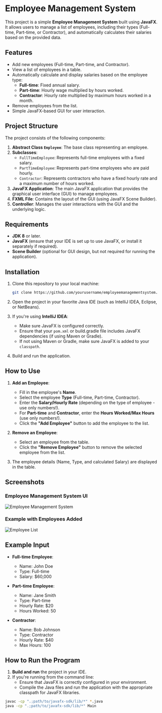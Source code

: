 # Employee Management System

This project is a simple **Employee Management System** built using **JavaFX**. It allows users to manage a list of employees, including their types (Full-time, Part-time, or Contractor), and automatically calculates their salaries based on the provided data.

## Features

- Add new employees (Full-time, Part-time, and Contractor).
- View a list of employees in a table.
- Automatically calculate and display salaries based on the employee type:
  - **Full-time**: Fixed annual salary.
  - **Part-time**: Hourly wage multiplied by hours worked.
  - **Contractor**: Hourly rate multiplied by maximum hours worked in a month.
- Remove employees from the list.
- Simple JavaFX-based GUI for user interaction.

## Project Structure

The project consists of the following components:

1. **Abstract Class `Employee`**: The base class representing an employee.
2. **Subclasses**:
   - `FullTimeEmployee`: Represents full-time employees with a fixed salary.
   - `PartTimeEmployee`: Represents part-time employees who are paid hourly.
   - `Contractor`: Represents contractors who have a fixed hourly rate and a maximum number of hours worked.
3. **JavaFX Application**: The main JavaFX application that provides the graphical user interface (GUI) to manage employees.
4. **FXML File**: Contains the layout of the GUI (using JavaFX Scene Builder).
5. **Controller**: Manages the user interactions with the GUI and the underlying logic.

## Requirements

- **JDK 8** or later.
- **JavaFX** (ensure that your IDE is set up to use JavaFX, or install it separately if required).
- **Scene Builder** (optional for GUI design, but not required for running the application).

## Installation

1. Clone this repository to your local machine:

    ```bash
    git clone https://github.com/yourusername/employeemanagementsystem.git
    ```

2. Open the project in your favorite Java IDE (such as IntelliJ IDEA, Eclipse, or NetBeans).
3. If you're using **IntelliJ IDEA**:
   - Make sure JavaFX is configured correctly.
   - Ensure that your `pom.xml` or build.gradle file includes JavaFX dependencies (if using Maven or Gradle).
   - If not using Maven or Gradle, make sure JavaFX is added to your `classpath`.

4. Build and run the application.

## How to Use

1. **Add an Employee**:
   - Fill in the employee's **Name**.
   - Select the employee **Type** (Full-time, Part-time, Contractor).
   - Enter the **Salary/Hourly Rate** (depending on the type of employee - use only numbers!).
   - For **Part-time** and **Contractor**, enter the **Hours Worked/Max Hours**  (use only numbers!).
   - Click the **"Add Employee"** button to add the employee to the list.

2. **Remove an Employee**:
   - Select an employee from the table.
   - Click the **"Remove Employee"** button to remove the selected employee from the list.

3. The employee details (Name, Type, and calculated Salary) are displayed in the table.

## Screenshots

### Employee Management System UI

![Employee Management System](https://github.com/user-attachments/assets/b5959f48-6fb9-45e7-b34e-7f4f7680eecf)


### Example with Employees Added

![Employee List](https://github.com/user-attachments/assets/a1280506-2bdc-4b33-a2c8-e193851c3e8d)

## Example Input

- **Full-time Employee**:  
  - Name: John Doe  
  - Type: Full-time  
  - Salary: $60,000

- **Part-time Employee**:  
  - Name: Jane Smith  
  - Type: Part-time  
  - Hourly Rate: $20  
  - Hours Worked: 50

- **Contractor**:  
  - Name: Bob Johnson  
  - Type: Contractor  
  - Hourly Rate: $40  
  - Max Hours: 100

## How to Run the Program

1. **Build and run** the project in your IDE.
2. If you're running from the command line:
   - Ensure that JavaFX is correctly configured in your environment.
   - Compile the Java files and run the application with the appropriate classpath for JavaFX libraries.

```bash
javac -cp ".;path/to/javafx-sdk/lib/*" *.java
java -cp ".;path/to/javafx-sdk/lib/*" Main
